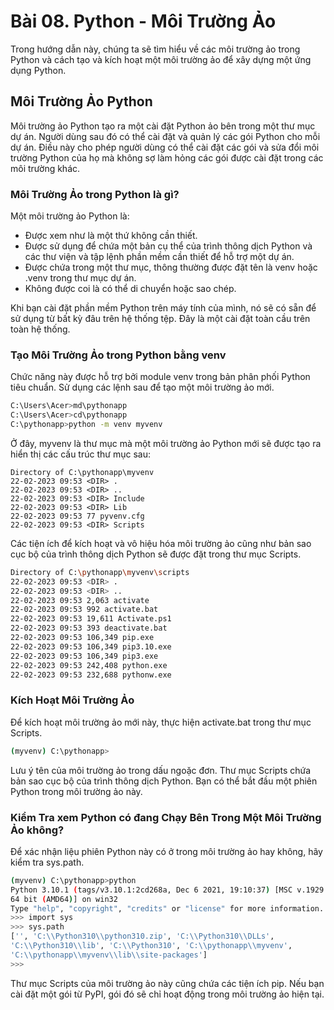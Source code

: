 # Bài 08. Python - Môi Trường Ảo

Trong hướng dẫn này, chúng ta sẽ tìm hiểu về các môi trường ảo trong Python và cách tạo và kích hoạt một môi trường ảo để xây dựng một ứng dụng Python.

## Môi Trường Ảo Python

Môi trường ảo Python tạo ra một cài đặt Python ảo bên trong một thư mục dự án. Người dùng sau đó có thể cài đặt và quản lý các gói Python cho mỗi dự án. Điều này cho phép người dùng có thể cài đặt các gói và sửa đổi môi trường Python của họ mà không sợ làm hỏng các gói được cài đặt trong các môi trường khác.

### Môi Trường Ảo trong Python là gì?

Một môi trường ảo Python là:

- Được xem như là một thứ không cần thiết.
- Được sử dụng để chứa một bản cụ thể của trình thông dịch Python và các thư viện và tập lệnh phần mềm cần thiết để hỗ trợ một dự án.
- Được chứa trong một thư mục, thông thường được đặt tên là venv hoặc .venv trong thư mục dự án.
- Không được coi là có thể di chuyển hoặc sao chép.

Khi bạn cài đặt phần mềm Python trên máy tính của mình, nó sẽ có sẵn để sử dụng từ bất kỳ đâu trên hệ thống tệp. Đây là một cài đặt toàn cầu trên toàn hệ thống.

### Tạo Môi Trường Ảo trong Python bằng venv

Chức năng này được hỗ trợ bởi module venv trong bản phân phối Python tiêu chuẩn. Sử dụng các lệnh sau để tạo một môi trường ảo mới.

```bash
C:\Users\Acer>md\pythonapp
C:\Users\Acer>cd\pythonapp
C:\pythonapp>python -m venv myvenv
```

Ở đây, myvenv là thư mục mà một môi trường ảo Python mới sẽ được tạo ra hiển thị các cấu trúc thư mục sau:

```
Directory of C:\pythonapp\myvenv
22-02-2023 09:53 <DIR> .
22-02-2023 09:53 <DIR> ..
22-02-2023 09:53 <DIR> Include
22-02-2023 09:53 <DIR> Lib
22-02-2023 09:53 77 pyvenv.cfg
22-02-2023 09:53 <DIR> Scripts
```

Các tiện ích để kích hoạt và vô hiệu hóa môi trường ảo cũng như bản sao cục bộ của trình thông dịch Python sẽ được đặt trong thư mục Scripts.

```bash
Directory of C:\pythonapp\myvenv\scripts
22-02-2023 09:53 <DIR> .
22-02-2023 09:53 <DIR> ..
22-02-2023 09:53 2,063 activate
22-02-2023 09:53 992 activate.bat
22-02-2023 09:53 19,611 Activate.ps1
22-02-2023 09:53 393 deactivate.bat
22-02-2023 09:53 106,349 pip.exe
22-02-2023 09:53 106,349 pip3.10.exe
22-02-2023 09:53 106,349 pip3.exe
22-02-2023 09:53 242,408 python.exe
22-02-2023 09:53 232,688 pythonw.exe
```

### Kích Hoạt Môi Trường Ảo

Để kích hoạt môi trường ảo mới này, thực hiện activate.bat trong thư mục Scripts.

```bash
(myvenv) C:\pythonapp>
```

Lưu ý tên của môi trường ảo trong dấu ngoặc đơn. Thư mục Scripts chứa bản sao cục bộ của trình thông dịch Python. Bạn có thể bắt đầu một phiên Python trong môi trường ảo này.

### Kiểm Tra xem Python có đang Chạy Bên Trong Một Môi Trường Ảo không?

Để xác nhận liệu phiên Python này có ở trong môi trường ảo hay không, hãy kiểm tra sys.path.

```bash
(myvenv) C:\pythonapp>python
Python 3.10.1 (tags/v3.10.1:2cd268a, Dec 6 2021, 19:10:37) [MSC v.1929
64 bit (AMD64)] on win32
Type "help", "copyright", "credits" or "license" for more information.
>>> import sys
>>> sys.path
['', 'C:\\Python310\\python310.zip', 'C:\\Python310\\DLLs',
'C:\\Python310\\lib', 'C:\\Python310', 'C:\\pythonapp\\myvenv',
'C:\\pythonapp\\myvenv\\lib\\site-packages']
>>>
```

Thư mục Scripts của môi trường ảo này cũng chứa các tiện ích pip. Nếu bạn cài đặt một gói từ PyPI, gói đó sẽ chỉ hoạt động trong môi trường ảo hiện tại.